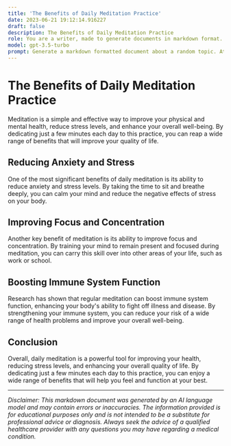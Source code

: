 ```yaml
---
title: 'The Benefits of Daily Meditation Practice'
date: 2023-06-21 19:12:14.916227
draft: false
description: The Benefits of Daily Meditation Practice
role: You are a writer, made to generate documents in markdown format. It is very important that all of the documents you generate are in valid markdown format.
model: gpt-3.5-turbo
prompt: Generate a markdown formatted document about a random topic. At the bottom, include a disclaimer explaining that the document was generated by you. The first line of the document should be the title. Make sure that the entire document is in proper markdown format, using a mix of various tags to make the document visually appealing.
---
```


# The Benefits of Daily Meditation Practice

Meditation is a simple and effective way to improve your physical and mental health, reduce stress levels, and enhance your overall well-being. By dedicating just a few minutes each day to this practice, you can reap a wide range of benefits that will improve your quality of life.

## Reducing Anxiety and Stress

One of the most significant benefits of daily meditation is its ability to reduce anxiety and stress levels. By taking the time to sit and breathe deeply, you can calm your mind and reduce the negative effects of stress on your body.

## Improving Focus and Concentration

Another key benefit of meditation is its ability to improve focus and concentration. By training your mind to remain present and focused during meditation, you can carry this skill over into other areas of your life, such as work or school.

## Boosting Immune System Function

Research has shown that regular meditation can boost immune system function, enhancing your body's ability to fight off illness and disease. By strengthening your immune system, you can reduce your risk of a wide range of health problems and improve your overall well-being.

## Conclusion

Overall, daily meditation is a powerful tool for improving your health, reducing stress levels, and enhancing your overall quality of life. By dedicating just a few minutes each day to this practice, you can enjoy a wide range of benefits that will help you feel and function at your best.

---

*Disclaimer: This markdown document was generated by an AI language model and may contain errors or inaccuracies. The information provided is for educational purposes only and is not intended to be a substitute for professional advice or diagnosis. Always seek the advice of a qualified healthcare provider with any questions you may have regarding a medical condition.*